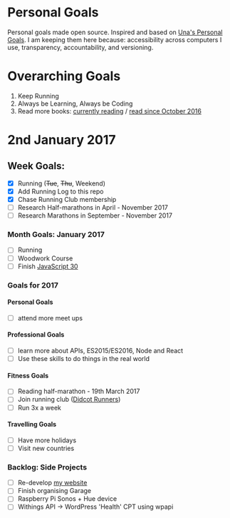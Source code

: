 Personal Goals
==============

Personal goals made open source. Inspired and based on [Una's Personal Goals](https://github.com/una/personal-goals). I am keeping them here because: accessibility across computers I use, transparency, accountability, and versioning.

# Overarching Goals
1. Keep Running
2. Always be Learning, Always be Coding
3. Read more books: [currently reading](/books/books-in-progress.md) / [read since October 2016](/books/books-read.md)

# 2nd January 2017

## Week Goals:
- [x] Running (~~Tue~~, ~~Thu~~, Weekend)
- [x] Add Running Log to this repo
- [x] Chase Running Club membership
- [ ] Research Half-marathons in April - November 2017
- [ ] Research Marathons in September - November 2017

### Month Goals: January 2017
- [ ] Running
- [ ] Woodwork Course
- [ ] Finish [JavaScript 30](https://javascript30.com/)

### Goals for 2017
#### Personal Goals
- [ ] attend more meet ups

#### Professional Goals
- [ ] learn more about APIs, ES2015/ES2016, Node and React
- [ ] Use these skills to do things in the real world

#### Fitness Goals
- [ ] Reading half-marathon - 19th March 2017
- [ ] Join running club ([Didcot Runners](http://didcotrunners.org.uk/club-info))
- [ ] Run 3x a week

#### Travelling Goals
- [ ] Have more holidays
- [ ] Visit new countries

### Backlog: Side Projects
- [ ] Re-develop [my website](https://big-andy.co.uk)
- [ ] Finish organising Garage
- [ ] Raspberry Pi Sonos + Hue device
- [ ] Withings API -> WordPress 'Health' CPT using wpapi
